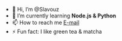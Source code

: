 - 👋 Hi, I’m @Slavouz
- 🌱 I’m currently learning **Node.js & Python**
- 📫 How to reach me [E-mail](tmbwpva@protonmail.com)
- ⚡ Fun fact: I like green tea & matcha

<!---
Slavouz/Slavouz is a ✨ special ✨ repository because its `README.md` (this file) appears on your GitHub profile.
You can click the Preview link to take a look at your changes.
--->
